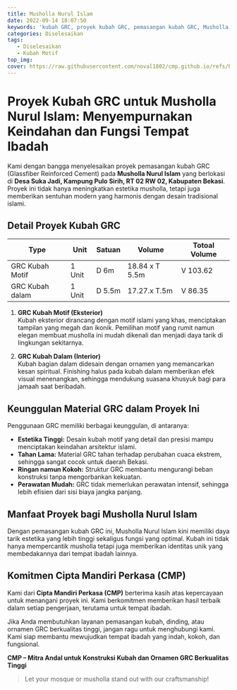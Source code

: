 ```yaml
---
title: Musholla Nurul Islam
date: 2022-09-14 18:07:50
keywords: 'kubah GRC, proyek kubah GRC, pemasangan kubah GRC, Musholla Nurul Islam, kubah islami modern, desain kubah islami, kubah GRC Bekasi, kubah motif islami, kubah GRC eksterior, kubah GRC interior, material GRC berkualitas, keunggulan kubah GRC, kontraktor kubah GRC, jasa pembuatan kubah, Cipta Mandiri Perkasa, kubah musholla indah, arsitektur islami, kubah tahan lama, kubah ringan dan kokoh, konstruksi kubah GRC'
categories: Diselesaikan
tags: 
   - Diselesaikan
   - Kubah Motif
top_img:
cover: https://raw.githubusercontent.com/noval1802/cmp.github.io/refs/heads/main/asset/PHOTO-2025-01-18-17-51-29%20-%20Copy.jpg
---
```


# **Proyek Kubah GRC untuk Musholla Nurul Islam: Menyempurnakan Keindahan dan Fungsi Tempat Ibadah**  

Kami dengan bangga menyelesaikan proyek pemasangan kubah GRC (Glassfiber Reinforced Cement) pada **Musholla Nurul Islam** yang berlokasi di **Desa Suka Jadi, Kampung Pulo Sirih, RT 02 RW 02, Kabupaten Bekasi**. Proyek ini tidak hanya meningkatkan estetika musholla, tetapi juga memberikan sentuhan modern yang harmonis dengan desain tradisional islami.  

## **Detail Proyek Kubah GRC**  

|       Type      |  Unit  | Satuan |   Volume    | Totoal Volume |
| --------------- | ------ | ------ | ----------- | ------------- |
| GRC Kubah Motif | 1 Unit | D 6m | 18.84 x T 5.5m | V 103.62 |
| GRC Kubah dalam | 1 Unit | D 5.5m | 17.27.x T.5m | V 86.35 |

1. **GRC Kubah Motif (Eksterior)**  
   Kubah eksterior dirancang dengan motif islami yang khas, menciptakan tampilan yang megah dan ikonik. Pemilihan motif yang rumit namun elegan membuat musholla ini mudah dikenali dan menjadi daya tarik di lingkungan sekitarnya.  

2. **GRC Kubah Dalam (Interior)**  
   Kubah bagian dalam didesain dengan ornamen yang memancarkan kesan spiritual. Finishing halus pada kubah dalam memberikan efek visual menenangkan, sehingga mendukung suasana khusyuk bagi para jamaah saat beribadah.  

## **Keunggulan Material GRC dalam Proyek Ini**  
Penggunaan GRC memiliki berbagai keunggulan, di antaranya:  
- **Estetika Tinggi:** Desain kubah motif yang detail dan presisi mampu menciptakan keindahan arsitektur islami.  
- **Tahan Lama:** Material GRC tahan terhadap perubahan cuaca ekstrem, sehingga sangat cocok untuk daerah Bekasi.  
- **Ringan namun Kokoh:** Struktur GRC membantu mengurangi beban konstruksi tanpa mengorbankan kekuatan.  
- **Perawatan Mudah:** GRC tidak memerlukan perawatan intensif, sehingga lebih efisien dari sisi biaya jangka panjang.  

## **Manfaat Proyek bagi Musholla Nurul Islam**  
Dengan pemasangan kubah GRC ini, Musholla Nurul Islam kini memiliki daya tarik estetika yang lebih tinggi sekaligus fungsi yang optimal. Kubah ini tidak hanya mempercantik musholla tetapi juga memberikan identitas unik yang membedakannya dari tempat ibadah lainnya.  

## **Komitmen Cipta Mandiri Perkasa (CMP)**  
Kami dari **Cipta Mandiri Perkasa (CMP)** berterima kasih atas kepercayaan untuk menangani proyek ini. Kami berkomitmen memberikan hasil terbaik dalam setiap pengerjaan, terutama untuk tempat ibadah.  

Jika Anda membutuhkan layanan pemasangan kubah, dinding, atau ornamen GRC berkualitas tinggi, jangan ragu untuk menghubungi kami. Kami siap membantu mewujudkan tempat ibadah yang indah, kokoh, dan fungsional.  

**CMP – Mitra Andal untuk Konstruksi Kubah dan Ornamen GRC Berkualitas Tinggi**  
> Let your mosque or musholla stand out with our craftsmanship!
